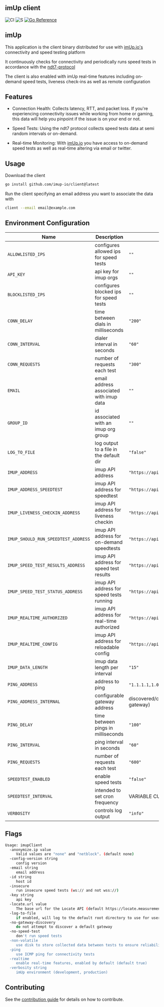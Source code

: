 imUp client
--

![CI](https://github.com/imup-io/client/workflows/CI/badge.svg)
![S](https://github.com/imup-io/client/workflows/CodeQL/badge.svg)
[![Go Reference](https://pkg.go.dev/badge/github.com/imup-io/client.svg)](https://pkg.go.dev/github.com/imup-io/client)

## imUp

This application is the client binary distributed for use with [imUp.io's](https://imUp.io) connectivity and speed testing platform

It continuously checks for connectivity and periodically runs speed tests in accordance with the [ndt7-protocol](https://github.com/m-lab/ndt-server/blob/master/spec/ndt7-protocol.md#requirements-for-non-interactive-clients)

The client is also enabled with imUp real-time features including on-demand speed tests, liveness check-ins as well as remote configuration

## Features

- Connection Health: Collects latency, RTT, and packet loss. If you're experiencing connectivity issues while working from home or gaming, this data will help you pinpoint if the issue is on your end or not.

- Speed Tests: Using the ndt7 protocol collects speed tests data at semi random intervals or on-demand.

- Real-time Monitoring: With [imUp.io](https://imUp.io) you have access to on-demand speed tests as well as real-time altering via email or twitter.

## Usage

Download the client

   ```sh
   go install github.com/imup-io/client@latest
   ```

Run the client specifying an email address you want to associate the data with

  ```sh
  client --email email@example.com
  ```

## Environment Configuration

|        Name                        |      Description                          |                   Default                                    |
|------------------------------------|-------------------------------------------|--------------------------------------------------------------|
| `ALLOWLISTED_IPS`                  | configures allowed ips for speed tests    | `""`                                                         |
| `API_KEY`                          | api key for imup orgs                     | `""`                                                         |
| `BLOCKLISTED_IPS`                  | configures blocked ips for speed tests    | `""`                                                         |
| `CONN_DELAY`                       | time between dials in milliseconds        | `"200"`                                                      |
| `CONN_INTERVAL`                    | dialer interval in seconds                | `"60"`                                                       |
| `CONN_REQUESTS`                    | number of requests each test              | `"300"`                                                      |
| `EMAIL`                            | email address associated with imup data   | `""`                                                         |
| `GROUP_ID`                         | id associated with an imup org group      | `""`                                                         |
| `LOG_TO_FILE`                      | log output to a file in the default dir   | `"false"`                                                    |
| `IMUP_ADDRESS`                     | imup API address                          | `"https://api.imup.io/v1/data/connectivity"`                 |
| `IMUP_ADDRESS_SPEEDTEST`           | imup API address for speedtest            | `"https://api.imup.io/v1/data/speedtest"`                    |
| `IMUP_LIVENESS_CHECKIN_ADDRESS`    | imup API address for liveness checkin     | `"https://api.imup.io/v1/realtime/livenesscheckin"`          |
| `IMUP_SHOULD_RUN_SPEEDTEST_ADDRESS`| imup API address for on-demand speedtests | `"https://api.imup.io/v1/realtime/shouldClientRunSpeedTest"` |
| `IMUP_SPEED_TEST_RESULTS_ADDRESS`  | imup API address for speed test results   | `"https://api.imup.io/v1/realtime/speedTestResults"`         |
| `IMUP_SPEED_TEST_STATUS_ADDRESS`   | imup API address for speed tests running  | `"https://api.imup.io/v1/realtime/speedTestStatusUpdate"`    |
| `IMUP_REALTIME_AUTHORIZED`         | imup API address for real-time authorized | `"https://api.imup.io/v1/auth/real-timeAuthorized"`          |
| `IMUP_REALTIME_CONFIG`             | imup API address for reloadable config    | `"https://api.imup.io/v1/realtime/config"`                   |
| `IMUP_DATA_LENGTH`                 | imup data length per interval             | `"15"`                                                       |
| `PING_ADDRESS`                     | address to ping                           | `"1.1.1.1,1.0.0.1,8.8.8.8,8.8.4.4"` (CloudFlare /Google DNS) |
| `PING_ADDRESS_INTERNAL`            | configurable gateway address              | discovered/configurable (disabled with --no-discover-gateway)|
| `PING_DELAY`                       | time between pings in milliseconds        | `"100"`                                                      |
| `PING_INTERVAL`                    | ping interval in seconds                  | `"60"`                                                       |
| `PING_REQUESTS`                    | number of requests each test              | `"600"`                                                      |
| `SPEEDTEST_ENABLED`                | enable speed tests                        | `"false"`                                                    |
| `SPEEDTEST_INTERVAL`               | intended to set cron frequency            | VARIABLE CURRENTLY UNUSED                                    |
| `VERBOSITY`                        | controls log output                       | `"info"`                                                     |

## Flags

```sh
Usage: imupClient
  -anonymize.ip value
     Valid values are "none" and "netblock". (default none)
  -config-version string
     config version
  -email string
     email address
  -id string
     host id
  -insecure
     run insecure speed tests (ws:// and not wss://)
  -key string
     api key
  -locate.url value
     The base url for the Locate API (default https://locate.measurementlab.net/v2/nearest/)
  -log-to-file
     if enabled, will log to the default root directory to use for user-specific cached data
  -no-gateway-discovery
     do not attempt to discover a default gateway
  -no-speed-test
     don't run speed tests
  -non-volatile
     use disk to store collected data between tests to ensure reliability
  -ping
     use ICMP ping for connectivity tests
  -realtime
     enable real-time features, enabled by default (default true)
  -verbosity string
     imUp environment (development, production)

```

## Contributing

See the [contribution guide](CONTRIBUTING.md) for details on how to contribute.
